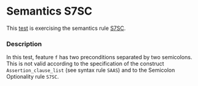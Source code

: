 # Semantics S7SC

This [test](.) is exercising the semantics rule [S7SC](../Readme.md).

### Description

In this test, feature `f` has two preconditions separated by two semicolons. This is not valid according to the specification of the construct `Assertion_clause_list` (see syntax rule `SAAS`) and to the Semicolon Optionality rule `S7SC`.
